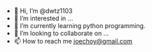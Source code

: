 - 👋 Hi, I’m @dwtz1103
- 👀 I’m interested in ...
- 🌱 I’m currently learning python programming.
- 💞️ I’m looking to collaborate on ...
- 📫 How to reach me joechoy@gmail.com

<!---
dwtz1103/dwtz1103 is a ✨ special ✨ repository because its `README.md` (this file) appears on your GitHub profile.
You can click the Preview link to take a look at your changes.
--->
